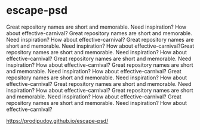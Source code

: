 # escape-psd
Great repository names are short and memorable. Need inspiration? How about effective-carnival?
Great repository names are short and memorable. Need inspiration? How about effective-carnival?
Great repository names are short and memorable. Need inspiration? How about effective-carnival?Great repository names are short and memorable. Need inspiration? How about effective-carnival?
Great repository names are short and memorable. Need inspiration? How about effective-carnival?
Great repository names are short and memorable. Need inspiration? How about effective-carnival?
Great repository names are short and memorable. Need inspiration? How about effective-carnival?
Great repository names are short and memorable. Need inspiration? How about effective-carnival?
Great repository names are short and memorable. Need inspiration? How about effective-carnival?
Great repository names are short and memorable. Need inspiration? How about effective-carnival?

https://prodipudoy.github.io/escape-psd/
